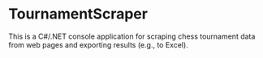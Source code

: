 # TournamentScraper
This is a C#/.NET console application for scraping chess tournament data from web pages and exporting results (e.g., to Excel).
